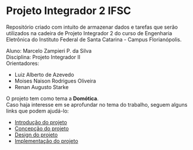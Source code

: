 # Projeto Integrador 2 IFSC
Repositório criado com intuito de armazenar dados e tarefas que serão utilizados na cadeira de Projeto Integrador 2 do curso de Engenharia Eletrônica do Instituto Federal de Santa Catarina - Campus Florianópolis.

Aluno: Marcelo Zampieri P. da Silva <br />
Disciplina: Projeto Integrador II <br />
Orientadores:
* Luiz Alberto de Azevedo 
* Moises Naison Rodrigues Oliveira 
* Renan Augusto Starke

O projeto tem como tema a **Domótica**. <br />
Caso haja interesse em se aprofundar no tema do trabalho, seguem alguns links que podem ajudá-lo:

* [Introdução do projeto](https://github.com/MarceloZam/Projeto-Integrador-2-IFSC/blob/main/introducao.md)
* [Concepção do projeto](https://github.com/MarceloZam/Projeto-Integrador-2-IFSC/blob/main/concepcao.md)
* [Design do projeto](https://github.com/MarceloZam/Projeto-Integrador-2-IFSC/blob/main/design.md)
* [Implementação do projeto](https://github.com/MarceloZam/Projeto-Integrador-2-IFSC/blob/main/implementa%C3%A7%C3%A3o.md)
